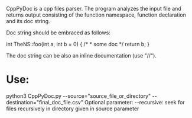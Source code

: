 CppPyDoc is a cpp files parser. The program analyzes the input file and
returns output consisting of the function namespace, function declaration
and its doc string.

Doc string should be embraced as follows:

int TheNS::foo(int a, int b = 0) {
    /*
     * some doc
     */
     return b;
}

The doc string can be also an inline documentation (use "//").

Use:
===
python3 CppPyDoc.py --source="source_file_or_directory" --destination="final_doc_file.csv"
Optional parameter: --recursive: seek for files recursively in directory given in source parameter
